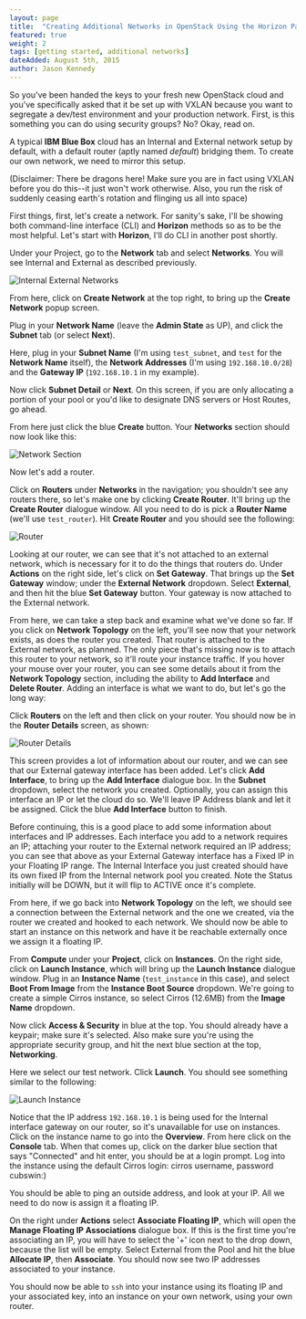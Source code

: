 ```yaml
---
layout: page
title:  "Creating Additional Networks in OpenStack Using the Horizon Panel"
featured: true
weight: 2
tags: [getting started, additional networks]
dateAdded: August 5th, 2015
author: Jason Kennedy
---
```


So you've been handed the keys to your fresh new OpenStack cloud and you've specifically asked that it be set up with VXLAN because you want to segregate a dev/test environment and your production network. First, is this something you can do using security groups? No? Okay, read on.

A typical **IBM Blue Box** cloud has an Internal and External network setup by default, with a default router (aptly named *default*) bridging them. To create our own network, we need to mirror this setup.

(Disclaimer: There be dragons here! Make sure you are in fact using VXLAN before you do this--it just won't work otherwise. Also, you run the risk of suddenly ceasing earth's rotation and flinging us all into space)

First things, first, let's create a network. For sanity's sake, I'll be showing both command-line interface (CLI) and **Horizon** methods so as to be the most helpful. Let's start with **Horizon**, I'll do CLI in another post shortly.

Under your Project, go to the **Network** tab and select **Networks**. You will see Internal and External as described previously.

![Internal External Networks]({{site.baseurl}}/img/Internal_External_Networks.png)


From here, click on **Create Network** at the top right, to bring up the **Create Network** popup screen.

Plug in your **Network Name** (leave the **Admin State** as UP), and click the **Subnet** tab (or select **Next**).

Here, plug in your **Subnet Name** (I'm using `test_subnet`, and `test` for the **Network Name** itself), the **Network Addresses** (I'm using `192.168.10.0/28`) and the **Gateway IP** (`192.168.10.1` in my example).

Now click **Subnet Detail** or **Next**. On this screen, if you are only allocating a portion of your pool or you'd like to designate DNS servers or Host Routes, go ahead.

From here just click the blue **Create** button. Your **Networks** section should now look like this:

![Network Section]({{site.baseurl}}/img/Network_Section.png)

Now let's add a router.

Click on **Routers** under **Networks** in the navigation; you shouldn't see any routers there, so let's make one by clicking **Create Router**. It'll bring up the **Create Router** dialogue window. All you need to do is pick a **Router Name** (we'll use `test_router`). Hit **Create Router** and you should see the following:

![Router]({{site.baseurl}}/img/Router.png)

Looking at our router, we can see that it's not attached to an external network, which is necessary for it to do the things that routers do. Under **Actions** on the right side, let's click on **Set Gateway**. That brings up the **Set Gateway** window; under the **External Network** dropdown.
Select **External**, and then hit the blue **Set Gateway** button. Your gateway is now attached to the External network.

From here, we can take a step back and examine what we've done so far. If you click on **Network Topology** on the left, you'll see now that your network exists, as does the router you created. That router is attached to the External network, as planned. The only piece that's missing now is to attach this router to your network, so it'll route your instance traffic. If you hover your mouse over your router, you can see some details about it from the **Network Topology** section, including the ability to **Add Interface** and **Delete Router**. Adding an interface is what we want to do, but let's go the long way:

Click **Routers** on the left and then click on your router. You should now be in the **Router Details** screen, as shown:

![Router Details]({{site.baseurl}}/img/Router_Details.png)

This screen provides a lot of information about our router, and we can see that our External gateway interface has been added. Let's click **Add Interface**, to bring up the **Add Interface** dialogue box. In the **Subnet** dropdown, select the network you created. Optionally, you can assign this interface an IP or let the cloud do so. We'll leave IP Address blank and let it be assigned. Click the blue **Add Interface** button to finish.

Before continuing, this is a good place to add some information about interfaces and IP addresses. Each interface you add to a network requires an IP; attaching your router to the External network required an IP address; you can see that above as your External Gateway interface has a Fixed IP in your Floating IP range. The Internal Interface you just created should have its own fixed IP from the Internal network pool you created. Note the Status initially will be DOWN, but it will flip to ACTIVE once it's complete.

From here, if we go back into **Network Topology** on the left, we should see a connection between the External network and the one we created, via the router we created and hooked to each network. We should now be able to start an instance on this network and have it be reachable externally once we assign it a floating IP.

From **Compute** under your **Project**, click on **Instances**. On the right side, click on **Launch Instance**, which will bring up the **Launch Instance** dialogue window. Plug in an **Instance Name** (`test_instance` in this case), and select **Boot From Image** from the **Instance Boot Source** dropdown. We're going to create a simple Cirros instance, so select Cirros (12.6MB) from the **Image Name** dropdown.

Now click **Access & Security** in blue at the top. You should already have a keypair; make sure it's selected. Also make sure you're using the appropriate security group, and hit the next blue section at the top, **Networking**.

Here we select our test network. Click **Launch**. You should see something similar to the following:

![Launch Instance]({{site.baseurl}}/img/Launch_Instance.png)

Notice that the IP address `192.168.10.1` is being used for the Internal interface gateway on our router, so it's unavailable for use on instances. Click on the instance name to go into the **Overview**. From here click on the **Console** tab. When that comes up, click on the darker blue section that says "Connected" and hit enter, you should be at a login prompt. Log into the instance using the default Cirros login: cirros username, password cubswin:)

You should be able to ping an outside address, and look at your IP. All we need to do now is assign it a floating IP.

On the right under **Actions** select **Associate Floating IP**, which will open the **Manage Floating IP Associations** dialogue box. If this is the first time you're associating an IP, you will have to select the '+' icon next to the drop down, because the list will be empty. Select External from the Pool and hit the blue **Allocate IP**, then **Associate**. You should now see two IP addresses associated to your instance.

You should now be able to `ssh` into your instance using its floating IP and your associated key, into an instance on your own network, using your own router.
